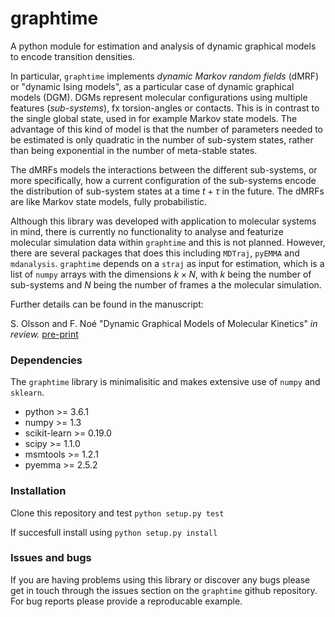 # graphtime 
A python module for estimation and analysis of dynamic graphical models to encode transition densities.

In particular, `graphtime` implements _dynamic Markov random fields_ (dMRF) or "dynamic Ising models", as a particular case of dynamic graphical models (DGM). DGMs represent molecular configurations using multiple features (_sub-systems_), fx torsion-angles or contacts.  This is in contrast to the single global state, used in for example Markov state models. The advantage of this kind of model is that the number of parameters needed to be estimated is only quadratic in the number of sub-system states, rather than being exponential in the number of meta-stable states. 

The dMRFs models the interactions between the different sub-systems, or more specifically, how a current configuration of the sub-systems encode the distribution of sub-system states at a time $t+\tau$ in the future. The dMRFs are like Markov state models, fully probabilistic. 

Although this library was developed with application to molecular systems in mind, there is currently no functionality to analyse and featurize molecular simulation data within `graphtime` and this is not planned. However, there are several packages that does this including `MDTraj`, `pyEMMA` and `mdanalysis`. `graphtime` depends on a `straj` as input for estimation, which is a list of `numpy` arrays with the dimensions $k\times N$, with $k$ being the number of sub-systems and $N$ being the number of frames a the molecular simulation. 

Further details can be found in the manuscript:

S. Olsson and F. Noé "Dynamic Graphical Models of Molecular Kinetics" _in review._ [pre-print](https://www.biorxiv.org/content/early/2018/11/09/467050)


### Dependencies
The `graphtime` library is minimalisitic and makes extensive use of `numpy` and `sklearn`.

- python >= 3.6.1
- numpy >= 1.3
- scikit-learn >= 0.19.0
- scipy >= 1.1.0
- msmtools >= 1.2.1
- pyemma >= 2.5.2

### Installation

Clone this repository and test
`python setup.py test`

If succesfull install using
`python setup.py install`

### Issues and bugs
If you are having problems using this library or discover any bugs please get in touch through the issues section on the `graphtime` github repository. For bug reports please provide a reproducable example.
